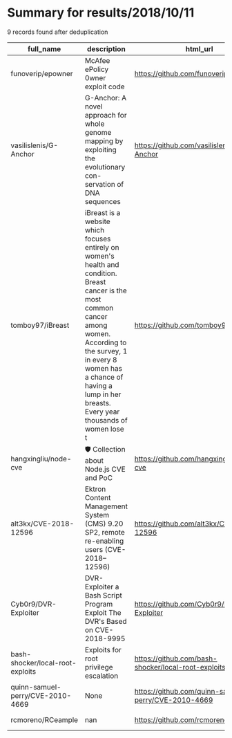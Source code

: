 
# Summary for results/2018/10/11
    
9 records found after deduplication

| full_name | description | html_url | matched_list | matched_count | pushed_at | size | stargazers_count | language | forks_count |
|----------------------------------|------------------------------------------------------------------------------------------------------------------------------------------------------------------------------------------------------------------------------------------------------------------|-----------------------------------------------------|----------------|-----------------|---------------------------|--------|--------------------|------------|---------------|
| funoverip/epowner | McAfee ePolicy 0wner exploit code | https://github.com/funoverip/epowner | ['exploit'] | 1 | 2018-10-11 16:28:08+00:00 | 327 | 45 | Perl | 22 |
| vasilislenis/G-Anchor | G-Anchor: A novel approach for whole genome mapping by exploiting the evolutionary con-servation of DNA sequences | https://github.com/vasilislenis/G-Anchor | ['exploit'] | 1 | 2018-10-11 09:35:02+00:00 | 614686 | 4 | Perl | 1 |
| tomboy97/iBreast | iBreast is a website which focuses entirely on women's health and condition. Breast cancer is the most common cancer among women. According to the survey, 1 in every 8 women has a chance of having a lump in her breasts. Every year thousands of women lose t | https://github.com/tomboy97/iBreast | ['exploit'] | 1 | 2018-10-11 16:25:42+00:00 | 7 | 0 | PHP | 0 |
| hangxingliu/node-cve | 🛡 Collection about Node.js CVE and PoC | https://github.com/hangxingliu/node-cve | ['cve poc'] | 1 | 2018-10-11 11:23:27+00:00 | 17 | 0 | JavaScript | 0 |
| alt3kx/CVE-2018-12596 | Ektron Content Management System (CMS) 9.20 SP2, remote re-enabling users (CVE-2018–12596) | https://github.com/alt3kx/CVE-2018-12596 | ['cve-2'] | 1 | 2018-10-11 00:19:47+00:00 | 28 | 1 | | 0 |
| Cyb0r9/DVR-Exploiter | DVR-Exploiter a Bash Script Program Exploit The DVR's Based on CVE-2018-9995 | https://github.com/Cyb0r9/DVR-Exploiter | ['exploit'] | 1 | 2018-10-11 16:54:31+00:00 | 1670 | 85 | Shell | 41 |
| bash-shocker/local-root-exploits | Exploits for root privilege escalation | https://github.com/bash-shocker/local-root-exploits | ['exploit'] | 1 | 2018-10-11 14:00:59+00:00 | 128 | 1 | C | 0 |
| quinn-samuel-perry/CVE-2010-4669 | None | https://github.com/quinn-samuel-perry/CVE-2010-4669 | ['cve-2'] | 1 | 2018-10-11 07:11:40+00:00 | 1 | 0 | Python | 0 |
| rcmoreno/RCeample | nan | https://github.com/rcmoreno/RCeample | ['rce'] | 1 | 2018-10-11 17:56:37+00:00 | 0 | 0 | nan | 0 |
